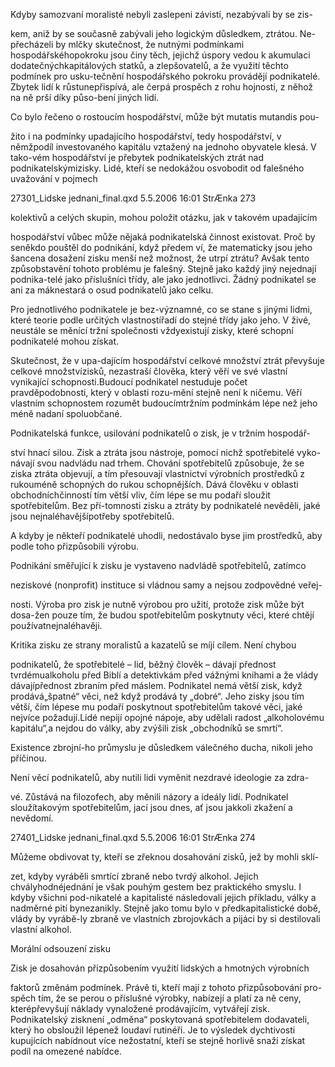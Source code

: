 
Kdyby samozvaní moralisté nebyli zaslepeni závistí, nezabývali by se zis-

kem, aniž by se současně zabývali jeho logickým důsledkem, ztrátou. Ne-přecházeli by mlčky skutečnost, že nutnými podmínkami hospodářskéhopokroku jsou činy těch, jejichž úspory vedou k akumulaci dodatečnýchkapitálových statků, a zlepšovatelů, a že využití těchto podmínek pro usku-tečnění hospodářského pokroku provádějí podnikatelé. Zbytek lidí k růstunepřispívá, ale čerpá prospěch z rohu hojnosti, z něhož na ně prší díky půso-bení jiných lidí.

Co bylo řečeno o rostoucím hospodářství, může být mutatis mutandis pou-

žito i na podmínky upadajícího hospodářství, tedy hospodářství, v němžpodíl investovaného kapitálu vztažený na jednoho obyvatele klesá. V tako-vém hospodářství je přebytek podnikatelských ztrát nad podnikatelskýmizisky. Lidé, kteří se nedokážou osvobodit od falešného uvažování v pojmech

27301_Lidske jednani_final.qxd 5.5.2006 16:01 StrÆnka 273

kolektivů a celých skupin, mohou položit otázku, jak v takovém upadajícím

hospodářství vůbec může nějaká podnikatelská činnost existovat. Proč by seněkdo pouštěl do podnikání, když předem ví, že matematicky jsou jeho šancena dosažení zisku menší než možnost, že utrpí ztrátu? Avšak tento způsobstavění tohoto problému je falešný. Stejně jako každý jiný nejednají podnika-telé jako příslušníci třídy, ale jako jednotlivci. Žádný podnikatel se ani za máknestará o osud podnikatelů jako celku.

Pro jednotlivého podnikatele je bez-významné, co se stane s jinými lidmi, které teorie podle určitých vlastnostířadí do stejné třídy jako jeho. V živé, neustále se měnící tržní společnosti vždyexistují zisky, které schopní podnikatelé mohou získat.

Skutečnost, že v upa-dajícím hospodářství celkové množství ztrát převyšuje celkové množstvízisků, nezastraší člověka, který věří ve své vlastní vynikající schopnosti.Budoucí podnikatel nestuduje počet pravděpodobnosti, který v oblasti rozu-mění stejně není k ničemu. Věří vlastním schopnostem rozumět budoucímtržním podmínkám lépe než jeho méně nadaní spoluobčané.

Podnikatelská funkce, usilování podnikatelů o zisk, je v tržním hospodář-

ství hnací silou. Zisk a ztráta jsou nástroje, pomocí nichž spotřebitelé vyko-návají svou nadvládu nad trhem. Chování spotřebitelů způsobuje, že se ziska ztráta objevují, a tím přesouvají vlastnictví výrobních prostředků z rukouméně schopných do rukou schopnějších. Dává člověku v oblasti obchodníchčinností tím větší vliv, čím lépe se mu podaří sloužit spotřebitelům. Bez pří-tomnosti zisku a ztráty by podnikatelé nevěděli, jaké jsou nejnaléhavějšípotřeby spotřebitelů.

A kdyby je někteří podnikatelé uhodli, nedostávalo byse jim prostředků, aby podle toho přizpůsobili výrobu.

Podnikání směřující k zisku je vystaveno nadvládě spotřebitelů, zatímco

neziskové (nonprofit) instituce si vládnou samy a nejsou zodpovědné veřej-

nosti. Výroba pro zisk je nutně výrobou pro užití, protože zisk může být dosa-žen pouze tím, že budou spotřebitelům poskytnuty věci, které chtějí používatnejnaléhavěji.

Kritika zisku ze strany moralistů a kazatelů se míjí cílem. Není chybou

podnikatelů, že spotřebitelé – lid, běžný člověk – dávají přednost tvrdémualkoholu před Biblí a detektivkám před vážnými knihami a že vlády dávajípřednost zbraním před máslem. Podnikatel nemá větší zisk, když prodává„špatné“ věci, než když prodává ty „dobré“. Jeho zisky jsou tím větší, čím lépese mu podaří poskytnout spotřebitelům takové věci, jaké nejvíce požadují.Lidé nepijí opojné nápoje, aby udělali radost „alkoholovému kapitálu“,a nejdou do války, aby zvýšili zisk „obchodníků se smrtí“.

Existence zbrojní-ho průmyslu je důsledkem válečného ducha, nikoli jeho příčinou.

Není věcí podnikatelů, aby nutili lidi vyměnit nezdravé ideologie za zdra-

vé. Zůstává na filozofech, aby měnili názory a ideály lidí. Podnikatel sloužítakovým spotřebitelům, jací jsou dnes, ať jsou jakkoli zkažení a nevědomí.

27401_Lidske jednani_final.qxd 5.5.2006 16:01 StrÆnka 274

Můžeme obdivovat ty, kteří se zřeknou dosahování zisků, jež by mohli sklí-

zet, kdyby vyráběli smrtící zbraně nebo tvrdý alkohol. Jejich chvályhodnéjednání je však pouhým gestem bez praktického smyslu. I kdyby všichni pod-nikatelé a kapitalisté následovali jejich příkladu, války a nadměrné pití bynezanikly. Stejně jako tomu bylo v předkapitalistické době, vlády by vyrábě-ly zbraně ve vlastních zbrojovkách a pijáci by si destilovali vlastní alkohol.

Morální odsouzení zisku

Zisk je dosahován přizpůsobením využití lidských a hmotných výrobních

faktorů změnám podmínek. Právě ti, kteří mají z tohoto přizpůsobování pro-spěch tím, že se perou o příslušné výrobky, nabízejí a platí za ně ceny, kterépřevyšují náklady vynaložené prodávajícím, vytvářejí zisk. Podnikatelský zisknení „odměna“ poskytovaná spotřebitelem dodavateli, který ho obsloužil lépenež loudaví rutinéři. Je to výsledek dychtivosti kupujících nabídnout více nežostatní, kteří se stejně horlivě snaží získat podíl na omezené nabídce.
